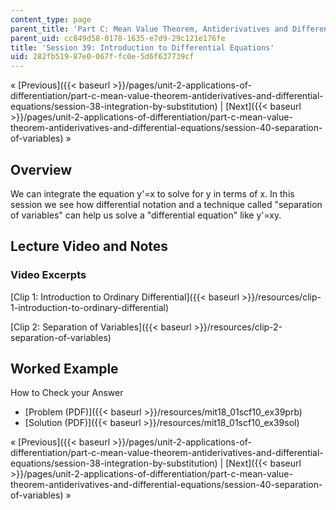 ```yaml
---
content_type: page
parent_title: 'Part C: Mean Value Theorem, Antiderivatives and Differential Equations'
parent_uid: cc849d58-0178-1635-e7d9-29c121e176fe
title: 'Session 39: Introduction to Differential Equations'
uid: 282fb519-87e0-067f-fc0e-5d6f637739cf
---
```


« [Previous]({{< baseurl >}}/pages/unit-2-applications-of-differentiation/part-c-mean-value-theorem-antiderivatives-and-differential-equations/session-38-integration-by-substitution) | [Next]({{< baseurl >}}/pages/unit-2-applications-of-differentiation/part-c-mean-value-theorem-antiderivatives-and-differential-equations/session-40-separation-of-variables) »

Overview
--------

We can integrate the equation y'=x to solve for y in terms of x. In this session we see how differential notation and a technique called "separation of variables" can help us solve a "differential equation" like y'=xy.

Lecture Video and Notes
-----------------------

### Video Excerpts

[Clip 1: Introduction to Ordinary Differential]({{< baseurl >}}/resources/clip-1-introduction-to-ordinary-differential)

[Clip 2: Separation of Variables]({{< baseurl >}}/resources/clip-2-separation-of-variables)

Worked Example
--------------

How to Check your Answer

*   [Problem (PDF)]({{< baseurl >}}/resources/mit18_01scf10_ex39prb)
*   [Solution (PDF)]({{< baseurl >}}/resources/mit18_01scf10_ex39sol)

« [Previous]({{< baseurl >}}/pages/unit-2-applications-of-differentiation/part-c-mean-value-theorem-antiderivatives-and-differential-equations/session-38-integration-by-substitution) | [Next]({{< baseurl >}}/pages/unit-2-applications-of-differentiation/part-c-mean-value-theorem-antiderivatives-and-differential-equations/session-40-separation-of-variables) »